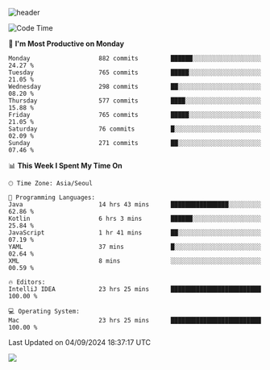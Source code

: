![header](https://capsule-render.vercel.app/api?type=Egg&color=timeAuto&height=300&section=header&text=PoPo&fontSize=90&animation=fadeIn)

  <!--START_SECTION:waka-->
![Code Time](http://img.shields.io/badge/Code%20Time-1%2C901%20hrs%2015%20mins-blue)

📅 **I'm Most Productive on Monday** 

```text
Monday                   882 commits         ██████░░░░░░░░░░░░░░░░░░░   24.27 % 
Tuesday                  765 commits         █████░░░░░░░░░░░░░░░░░░░░   21.05 % 
Wednesday                298 commits         ██░░░░░░░░░░░░░░░░░░░░░░░   08.20 % 
Thursday                 577 commits         ████░░░░░░░░░░░░░░░░░░░░░   15.88 % 
Friday                   765 commits         █████░░░░░░░░░░░░░░░░░░░░   21.05 % 
Saturday                 76 commits          █░░░░░░░░░░░░░░░░░░░░░░░░   02.09 % 
Sunday                   271 commits         ██░░░░░░░░░░░░░░░░░░░░░░░   07.46 % 
```


📊 **This Week I Spent My Time On** 

```text
🕑︎ Time Zone: Asia/Seoul

💬 Programming Languages: 
Java                     14 hrs 43 mins      ████████████████░░░░░░░░░   62.86 % 
Kotlin                   6 hrs 3 mins        ██████░░░░░░░░░░░░░░░░░░░   25.84 % 
JavaScript               1 hr 41 mins        ██░░░░░░░░░░░░░░░░░░░░░░░   07.19 % 
YAML                     37 mins             █░░░░░░░░░░░░░░░░░░░░░░░░   02.64 % 
XML                      8 mins              ░░░░░░░░░░░░░░░░░░░░░░░░░   00.59 % 

🔥 Editors: 
IntelliJ IDEA            23 hrs 25 mins      █████████████████████████   100.00 % 

💻 Operating System: 
Mac                      23 hrs 25 mins      █████████████████████████   100.00 % 
```


 Last Updated on 04/09/2024 18:37:17 UTC
<!--END_SECTION:waka-->



<img src="https://capsule-render.vercel.app/api?type=Egg&color=timeAuto&height=300&section=footer&text=PoPo&fontSize=90&animation=fadeIn&reversal=true" />
